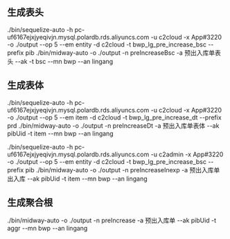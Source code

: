 ## 生成表头
./bin/sequelize-auto -h pc-uf6167ejxjyeqivjn.mysql.polardb.rds.aliyuncs.com -u c2cloud  -x App#3220 -o ./output --op 5 --em entity -d c2cloud -t bwp_lg_pre_increase_bsc --prefix pib
./bin/midway-auto -o ./output -n preIncreaseBsc  -a 预出入库单表头 --ak    -t bsc --mn bwp --an lingang

## 生成表体
./bin/sequelize-auto -h pc-uf6167ejxjyeqivjn.mysql.polardb.rds.aliyuncs.com -u c2cloud  -x App#3220 -o ./output --op 5 --em item -d c2cloud -t bwp_lg_pre_increase_dt --prefix prd
./bin/midway-auto -o ./output -n preIncreaseDt  -a 预出入库单表体 --ak pibUid   -t item --mn bwp --an lingang

./bin/sequelize-auto -h pc-uf6167ejxjyeqivjn.mysql.polardb.rds.aliyuncs.com -u c2admin  -x App#3220 -o ./output --op 5 --em entity -d c2cloud -t bwp_lg_pre_increase_bsc --prefix pib
./bin/midway-auto -o ./output -n preIncreaseInexp  -a 预出入库单出入库 --ak pibUid   -t item --mn bwp --an lingang

## 生成聚合根
./bin/midway-auto -o ./output -n preIncrease  -a 预出入库单 --ak   pibUid  -t aggr --mn bwp --an lingang

